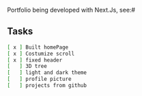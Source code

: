 Portfolio being developed with Next.Js, see:#

## Tasks

```bash
[ x ] Built homePage
[ x ] Costumize scroll
[ x ] fixed header
[   ] 3D tree
[   ] light and dark theme
[   ] profile picture
[   ] projects from github
```

